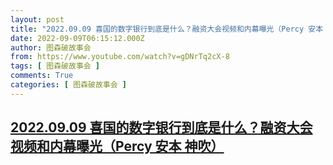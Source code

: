 ```yaml
---
layout: post
title: "2022.09.09 喜国的数字银行到底是什么？融资大会视频和内幕曝光（Percy 安本 神吹）"
date: 2022-09-09T06:15:12.000Z
author: 图森破故事会
from: https://www.youtube.com/watch?v=gDNrTq2cX-8
tags: [ 图森破故事会 ]
comments: True
categories: [ 图森破故事会 ]
---
```

<!--1662704112000-->
[2022.09.09 喜国的数字银行到底是什么？融资大会视频和内幕曝光（Percy 安本 神吹）](https://www.youtube.com/watch?v=gDNrTq2cX-8)
------

<div>

</div>

